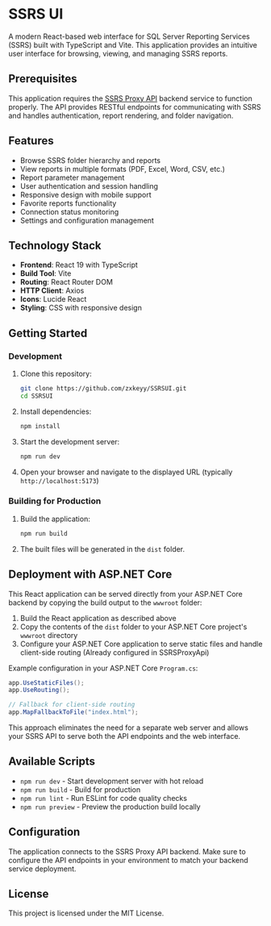 # SSRS UI

A modern React-based web interface for SQL Server Reporting Services (SSRS) built with TypeScript and Vite. This application provides an intuitive user interface for browsing, viewing, and managing SSRS reports.

## Prerequisites

This application requires the [SSRS Proxy API](https://github.com/zxkeyy/SSRSProxyApi) backend service to function properly. The API provides RESTful endpoints for communicating with SSRS and handles authentication, report rendering, and folder navigation.

## Features

- Browse SSRS folder hierarchy and reports
- View reports in multiple formats (PDF, Excel, Word, CSV, etc.)
- Report parameter management
- User authentication and session handling
- Responsive design with mobile support
- Favorite reports functionality
- Connection status monitoring
- Settings and configuration management

## Technology Stack

- **Frontend**: React 19 with TypeScript
- **Build Tool**: Vite
- **Routing**: React Router DOM
- **HTTP Client**: Axios
- **Icons**: Lucide React
- **Styling**: CSS with responsive design

## Getting Started

### Development

1. Clone this repository:
   ```bash
   git clone https://github.com/zxkeyy/SSRSUI.git
   cd SSRSUI
   ```

2. Install dependencies:
   ```bash
   npm install
   ```

3. Start the development server:
   ```bash
   npm run dev
   ```

4. Open your browser and navigate to the displayed URL (typically `http://localhost:5173`)

### Building for Production

1. Build the application:
   ```bash
   npm run build
   ```

2. The built files will be generated in the `dist` folder.

## Deployment with ASP.NET Core

This React application can be served directly from your ASP.NET Core backend by copying the build output to the `wwwroot` folder:

1. Build the React application as described above
2. Copy the contents of the `dist` folder to your ASP.NET Core project's `wwwroot` directory
3. Configure your ASP.NET Core application to serve static files and handle client-side routing (Already configured in SSRSProxyApi)

Example configuration in your ASP.NET Core `Program.cs`:

```csharp
app.UseStaticFiles();
app.UseRouting();

// Fallback for client-side routing
app.MapFallbackToFile("index.html");
```

This approach eliminates the need for a separate web server and allows your SSRS API to serve both the API endpoints and the web interface.

## Available Scripts

- `npm run dev` - Start development server with hot reload
- `npm run build` - Build for production
- `npm run lint` - Run ESLint for code quality checks
- `npm run preview` - Preview the production build locally

## Configuration

The application connects to the SSRS Proxy API backend. Make sure to configure the API endpoints in your environment to match your backend service deployment.


## License

This project is licensed under the MIT License.

